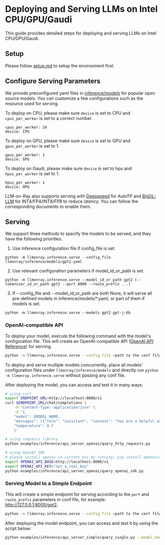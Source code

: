 # Deploying and Serving LLMs on Intel CPU/GPU/Gaudi

This guide provides detailed steps for deploying and serving LLMs on Intel CPU/GPU/Gaudi.

## Setup
Please follow [setup.md](setup.md) to setup the environment first.


## Configure Serving Parameters
We provide preconfigured yaml files in [inference/models](../inference/models) for popular open source models. You can customize a few configurations such as the resource used for serving. 

To deploy on CPU, please make sure `device` is set to CPU and `cpus_per_worker` is set to a correct number.
```
cpus_per_worker: 24
device: CPU
```
To deploy on GPU, please make sure `device` is set to GPU and `gpus_per_worker` is set to 1.
```
gpus_per_worker: 1
device: GPU
```
To deploy on Gaudi, please make sure `device` is set to hpu and `hpus_per_worker` is set to 1.
```
hpus_per_worker: 1
device: HPU
```
LLM-on-Ray also supports serving with [Deepspeed](serve_deepspeed.md) for AutoTP and [BigDL-LLM](serve_bigdl.md) for INT4/FP4/INT8/FP8 to reduce latency. You can follow the corresponding documents to enable them.

## Serving
We support three methods to specify the models to be served, and they have the following priorities.
1. Use inference configuration file if config_file is set.
```
python -m llmonray.inference.serve --config_file llmonray/inference/models/gpt2.yaml
```
2. Use relevant configuration parameters if model_id_or_path is set.
```
python -m llmonray.inference.serve --model_id_or_path gpt2 [--tokenizer_id_or_path gpt2 --port 8000 --route_prefix ...]
```
3. If --config_file and --model_id_or_path are both None, it will serve all pre-defined models in inference/models/*.yaml, or part of them if models is set.
```
python -m llmonray.inference.serve --models gpt2 gpt-j-6b
```
### OpenAI-compatible API
To deploy your model, execute the following command with the model's configuration file. This will create an OpenAI-compatible API ([OpenAI API Reference](https://platform.openai.com/docs/api-reference/chat)) for serving.
```bash
python -m llmonray.inference.serve --config_file <path to the conf file>
```
To deploy and serve multiple models concurrently, place all models' configuration files under `llmonray/inference/models` and directly run `python -m llmonray.inference.serve` without passing any conf file.

After deploying the model, you can access and test it in many ways:
```bash
# using curl
export ENDPOINT_URL=http://localhost:8000/v1
curl $ENDPOINT_URL/chat/completions \
    -H "Content-Type: application/json" \
    -d '{
    "model": $MODEL_NAME,
    "messages": [{"role": "assistant", "content": "You are a helpful assistant."}, {"role": "user", "content": "Hello!"}],
    "temperature": 0.7
    }'

# using requests library
python examples/inference/api_server_openai/query_http_requests.py

# using OpenAI SDK
# please install openai in current env by running: pip install openai>=1.0
export OPENAI_API_BASE=http://localhost:8000/v1
export OPENAI_API_KEY="not_a_real_key"
python examples/inference/api_server_openai/query_openai_sdk.py
```
### Serving Model to a Simple Endpoint
This will create a simple endpoint for serving according to the `port` and `route_prefix` parameters in conf file, for example: http://127.0.0.1:8000/gpt2.
```bash
python -m llmonray.inference.serve --config_file <path to the conf file> --simple
```
After deploying the model endpoint, you can access and test it by using the script below:
```bash
python examples/inference/api_server_simple/query_single.py --model_endpoint <the model endpoint URL>
```

